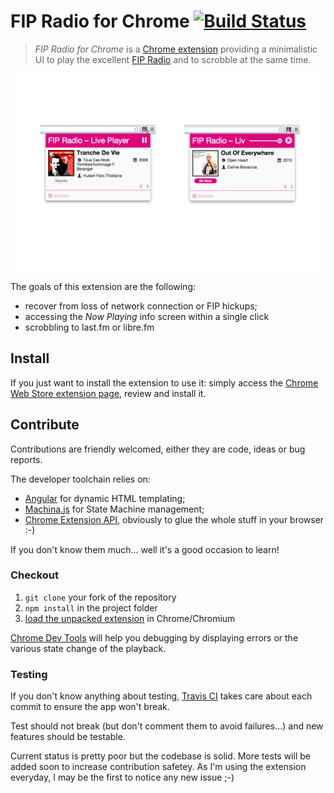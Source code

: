 # FIP Radio for Chrome [![Build Status](https://travis-ci.org/oncletom/chrome-fip.svg?branch=master)](https://travis-ci.org/oncletom/chrome-fip)

> *FIP Radio for Chrome* is a [Chrome extension](https://chrome.google.com/webstore/detail/fnhlecpfnocgmmmghkjcipmhdpmpddii) providing a minimalistic UI to play the excellent [FIP Radio](http://www.fipradio.fr/) and to scrobble at the same time.

![Extension Showcase](src/resources/showcase.png)

The goals of this extension are the following:

- recover from loss of network connection or FIP hickups;
- accessing the *Now Playing* info screen within a single click
- scrobbling to last.fm or libre.fm

## Install

If you just want to install the extension to use it:
simply access the [Chrome Web Store extension page](https://chrome.google.com/webstore/detail/fnhlecpfnocgmmmghkjcipmhdpmpddii),
review and install it.

## Contribute

Contributions are friendly welcomed, either they are code, ideas or bug reports.

The developer toolchain relies on:
- [Angular](http://angularjs.org/) for dynamic HTML templating;
- [Machina.js](https://github.com/ifandelse/machina.js) for State Machine management;
- [Chrome Extension API](http://developer.chrome.com/extensions/), obviously to glue the whole stuff in your browser :-)

If you don't know them much… well it's a good occasion to learn!

### Checkout

1. `git clone` your fork of the repository
1. `npm install` in the project folder
1. [load the unpacked extension](http://developer.chrome.com/extensions/getstarted.html#unpacked) in Chrome/Chromium

[Chrome Dev Tools](https://developers.google.com/chrome-developer-tools/) will
help you debugging by displaying errors or the various state change of the playback.

### Testing

If you don't know anything about testing, [Travis CI](https://travis-ci.org/oncletom/chrome-fip)
takes care about each commit to ensure the app won't break.

Test should not break (but don't comment them to avoid failures...) and new features should be testable.

Current status is pretty poor but the codebase is solid. More tests will be added soon to
increase contribution safetey. As I'm using the extension everyday, I may be the first to notice any new issue ;-)
